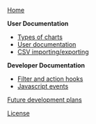 [Home](https://github.com/methnen/m-chart/wiki)

**User Documentation**

- [Types of charts](https://github.com/methnen/m-chart/wiki/Types-of-charts)
- [User documentation](https://github.com/methnen/m-chart/wiki/User-documentation)
- [CSV importing/exporting](https://github.com/methnen/m-chart/wiki/csv-importing-exporting)

**Developer Documentation**

- [Filter and action hooks](https://github.com/methnen/m-chart/wiki/Developer-documentation)
- [Javascript events](https://github.com/methnen/m-chart/wiki/javascript-events)

[Future development plans](https://github.com/methnen/m-chart/wiki/Future-development-plans)

[License](https://github.com/methnen/m-chart/wiki/License)